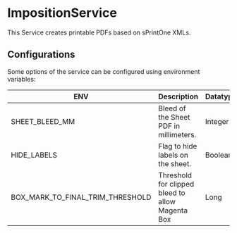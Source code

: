 # ImpositionService
This Service creates printable PDFs based on sPrintOne XMLs.

## Configurations
Some options of the service can be configured using environment variables:

| ENV | Description | Datatype | Default |
| --- | --- | --- | --- |
| SHEET_BLEED_MM | Bleed of the Sheet PDF in millimeters. | Integer | 0 |
| HIDE_LABELS | Flag to hide labels on the sheet. | Boolean | false |
| BOX_MARK_TO_FINAL_TRIM_THRESHOLD | Threshold for clipped bleed to allow Magenta Box | Long | 0 |
